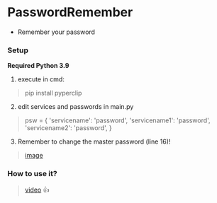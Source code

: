 # PasswordRemember
* Remember your password
### Setup

**Required Python 3.9**
 1. execute in cmd:
 > pip install pyperclip
 2. edit services and passwords in main.py 
 > psw = {
    'servicename': 'password',
    'servicename1': 'password',
    'servicename2': 'password',
  }
 
 3. Remember to change the master password (line 16)!
 > [image](https://user-images.githubusercontent.com/75278782/117952887-e30e9180-b315-11eb-87b3-84d14a0b729b.png)
### How to use it?
 > [video](https://youtu.be/VpR9qOT0A6k) :thumbsup:
